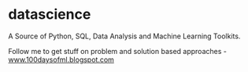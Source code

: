# datascience
A Source of Python, SQL, Data Analysis and Machine Learning Toolkits.

Follow me to get stuff on problem and solution based approaches - www.100daysofml.blogspot.com 
